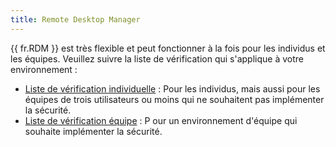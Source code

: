 ```yaml
---
title: Remote Desktop Manager
---
```

{{ fr.RDM }} est très flexible et peut fonctionner à la fois pour les individus et les équipes. Veuillez suivre la liste de vérification qui s&apos;applique à votre environnement :  

* [Liste de vérification individuelle](/fr/rdm/windows/getting-started/checklist-individuals/) : Pour les individus, mais aussi pour les équipes de trois utilisateurs ou moins qui ne souhaitent pas implémenter la sécurité. 
* [Liste de vérification équipe](/fr/rdm/windows/getting-started/checklist-teams/) : P our un environnement d&apos;équipe qui souhaite implémenter la sécurité. 

